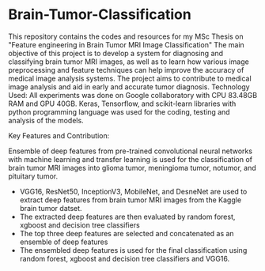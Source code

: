# Brain-Tumor-Classification
This repository contains the codes and resources for my MSc Thesis on "Feature engineering in Brain Tumor MRI Image Classification"
The main objective of this project is to develop a system for diagnosing and classifying brain tumor MRI images, as well as to learn how various image preprocessing and feature techniques can help improve the accuracy of medical image analysis systems.
The project aims to contribute to medical image analysis and aid in early and accurate tumor diagnosis.
Technology Used:
All experiments was done on Google collaboratory with CPU 83.48GB RAM and GPU 40GB. Keras, Tensorflow, and scikit-learn libraries with python programming language was used for the coding, testing and analysis of the models.

Key Features and Contribution:

Ensemble of deep features from pre-trained convolutional neural networks with machine learning and transfer learning is used for the classification of brain tumor MRI images into glioma tumor, meningioma tumor, notumor, and pituitary tumor. 

- VGG16, ResNet50, InceptionV3, MobileNet, and DesneNet are used to extract deep features from brain tumor MRI images from the Kaggle brain tumor datset. 
- The extracted deep features are then evaluated by random forest, xgboost and decision tree classifiers 
- The top three deep features are selected and concatenated as an ensemble of deep features 
- The ensembled deep features is used for the final classification using random forest, xgboost and decision tree classifiers and VGG16.
